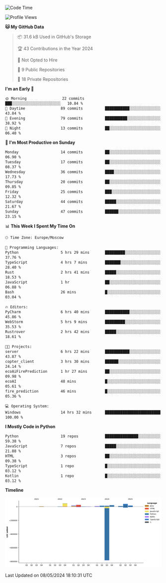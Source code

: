 <!--START_SECTION:waka-->
![Code Time](http://img.shields.io/badge/Code%20Time-320%20hrs%202%20mins-blue)

![Profile Views](http://img.shields.io/badge/Profile%20Views-0-blue)

**🐱 My GitHub Data** 

> 📦 31.6 kB Used in GitHub's Storage 
 > 
> 🏆 43 Contributions in the Year 2024
 > 
> 🚫 Not Opted to Hire
 > 
> 📜 9 Public Repositories 
 > 
> 🔑 18 Private Repositories 
 > 
**I'm an Early 🐤** 

```text
🌞 Morning                22 commits          ███░░░░░░░░░░░░░░░░░░░░░░   10.84 % 
🌆 Daytime                89 commits          ███████████░░░░░░░░░░░░░░   43.84 % 
🌃 Evening                79 commits          ██████████░░░░░░░░░░░░░░░   38.92 % 
🌙 Night                  13 commits          ██░░░░░░░░░░░░░░░░░░░░░░░   06.40 % 
```
📅 **I'm Most Productive on Sunday** 

```text
Monday                   14 commits          ██░░░░░░░░░░░░░░░░░░░░░░░   06.90 % 
Tuesday                  17 commits          ██░░░░░░░░░░░░░░░░░░░░░░░   08.37 % 
Wednesday                36 commits          ████░░░░░░░░░░░░░░░░░░░░░   17.73 % 
Thursday                 20 commits          ██░░░░░░░░░░░░░░░░░░░░░░░   09.85 % 
Friday                   25 commits          ███░░░░░░░░░░░░░░░░░░░░░░   12.32 % 
Saturday                 44 commits          █████░░░░░░░░░░░░░░░░░░░░   21.67 % 
Sunday                   47 commits          ██████░░░░░░░░░░░░░░░░░░░   23.15 % 
```


📊 **This Week I Spent My Time On** 

```text
🕑︎ Time Zone: Europe/Moscow

💬 Programming Languages: 
Python                   5 hrs 29 mins       █████████░░░░░░░░░░░░░░░░   37.76 % 
TypeScript               4 hrs 7 mins        ███████░░░░░░░░░░░░░░░░░░   28.40 % 
Rust                     2 hrs 41 mins       █████░░░░░░░░░░░░░░░░░░░░   18.53 % 
JavaScript               1 hr                ██░░░░░░░░░░░░░░░░░░░░░░░   06.88 % 
Bash                     26 mins             █░░░░░░░░░░░░░░░░░░░░░░░░   03.04 % 

🔥 Editors: 
PyCharm                  6 hrs 40 mins       ███████████░░░░░░░░░░░░░░   45.86 % 
WebStorm                 5 hrs 9 mins        █████████░░░░░░░░░░░░░░░░   35.53 % 
Rustrover                2 hrs 42 mins       █████░░░░░░░░░░░░░░░░░░░░   18.61 % 

🐱‍💻 Projects: 
server                   6 hrs 22 mins       ███████████░░░░░░░░░░░░░░   43.87 % 
copter_client            3 hrs 30 mins       ██████░░░░░░░░░░░░░░░░░░░   24.14 % 
ecoAiFirePrediction      1 hr 27 mins        ██░░░░░░░░░░░░░░░░░░░░░░░   09.98 % 
ecoAI                    48 mins             █░░░░░░░░░░░░░░░░░░░░░░░░   05.61 % 
fire_prediction          46 mins             █░░░░░░░░░░░░░░░░░░░░░░░░   05.36 % 

💻 Operating System: 
Windows                  14 hrs 32 mins      █████████████████████████   100.00 % 
```

**I Mostly Code in Python** 

```text
Python                   19 repos            ███████████████░░░░░░░░░░   59.38 % 
JavaScript               7 repos             █████░░░░░░░░░░░░░░░░░░░░   21.88 % 
HTML                     3 repos             ██░░░░░░░░░░░░░░░░░░░░░░░   09.38 % 
TypeScript               1 repo              █░░░░░░░░░░░░░░░░░░░░░░░░   03.12 % 
Kotlin                   1 repo              █░░░░░░░░░░░░░░░░░░░░░░░░   03.12 % 
```



**Timeline**

![Lines of Code chart](https://raw.githubusercontent.com/adlemx/adlemx/main/assets/bar_graph.png)


 Last Updated on 08/05/2024 18:10:31 UTC
<!--END_SECTION:waka-->
